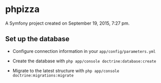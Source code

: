 phpizza
=======

A Symfony project created on September 19, 2015, 7:27 pm.


## Set up the database

* Configure connection information in your `app/config/parameters.yml`

* Create the database with `php app/console doctrine:database:create`

* Migrate to the latest structure with `php app/console doctrine:migrations:migrate`
